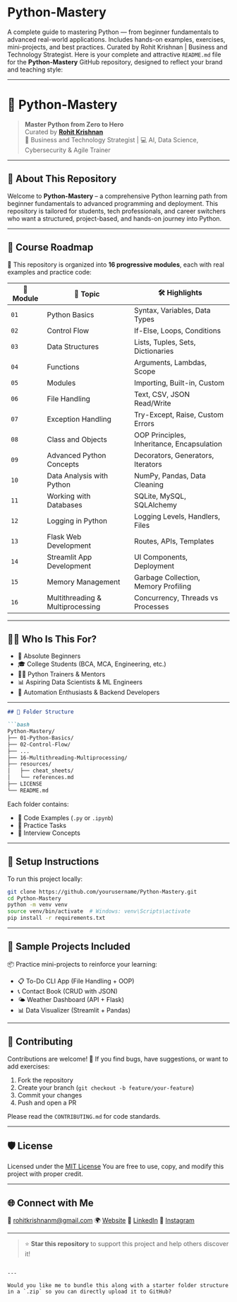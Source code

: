 # Python-Mastery
A complete guide to mastering Python — from beginner fundamentals to advanced real-world applications. Includes hands-on examples, exercises, mini-projects, and best practices. Curated by Rohit Krishnan | Business and Technology Strategist.
Here is your complete and attractive `README.md` file for the **Python-Mastery** GitHub repository, designed to reflect your brand and teaching style:

---

# 🐍 Python-Mastery

> **Master Python from Zero to Hero**  
> Curated by [**Rohit Krishnan**](https://rohitkrishnan.co.in)  
> 🚀 Business and Technology Strategist | 💻 AI, Data Science, Cybersecurity & Agile Trainer

---

## 🎯 About This Repository

Welcome to **Python-Mastery** – a comprehensive Python learning path from beginner fundamentals to advanced programming and deployment. This repository is tailored for students, tech professionals, and career switchers who want a structured, project-based, and hands-on journey into Python.

---

## 🧭 Course Roadmap

📘 This repository is organized into **16 progressive modules**, each with real examples and practice code:

| 📁 Module | 🧠 Topic                              | 🛠️ Highlights |
|----------|--------------------------------------|---------------|
| `01`     | Python Basics                        | Syntax, Variables, Data Types |
| `02`     | Control Flow                         | If-Else, Loops, Conditions |
| `03`     | Data Structures                      | Lists, Tuples, Sets, Dictionaries |
| `04`     | Functions                            | Arguments, Lambdas, Scope |
| `05`     | Modules                              | Importing, Built-in, Custom |
| `06`     | File Handling                        | Text, CSV, JSON Read/Write |
| `07`     | Exception Handling                   | Try-Except, Raise, Custom Errors |
| `08`     | Class and Objects                    | OOP Principles, Inheritance, Encapsulation |
| `09`     | Advanced Python Concepts             | Decorators, Generators, Iterators |
| `10`     | Data Analysis with Python            | NumPy, Pandas, Data Cleaning |
| `11`     | Working with Databases               | SQLite, MySQL, SQLAlchemy |
| `12`     | Logging in Python                    | Logging Levels, Handlers, Files |
| `13`     | Flask Web Development                | Routes, APIs, Templates |
| `14`     | Streamlit App Development            | UI Components, Deployment |
| `15`     | Memory Management                    | Garbage Collection, Memory Profiling |
| `16`     | Multithreading & Multiprocessing     | Concurrency, Threads vs Processes |

---

## 👨‍💻 Who Is This For?

- 👶 Absolute Beginners
- 🎓 College Students (BCA, MCA, Engineering, etc.)
- 👨‍🏫 Python Trainers & Mentors
- 📊 Aspiring Data Scientists & ML Engineers
- 🧪 Automation Enthusiasts & Backend Developers

---
````markdown
## 📂 Folder Structure

```bash
Python-Mastery/
├── 01-Python-Basics/
├── 02-Control-Flow/
├── ...
├── 16-Multithreading-Multiprocessing/
├── resources/
│   ├── cheat_sheets/
│   └── references.md
├── LICENSE
└── README.md
````

Each folder contains:

* 📄 Code Examples (`.py` or `.ipynb`)
* 📝 Practice Tasks
* 🧠 Interview Concepts

---

## 🔧 Setup Instructions

To run this project locally:

```bash
git clone https://github.com/yourusername/Python-Mastery.git
cd Python-Mastery
python -m venv venv
source venv/bin/activate  # Windows: venv\Scripts\activate
pip install -r requirements.txt
```

---

## 🧪 Sample Projects Included

📦 Practice mini-projects to reinforce your learning:

* 📋 To-Do CLI App (File Handling + OOP)
* 📞 Contact Book (CRUD with JSON)
* 🌤️ Weather Dashboard (API + Flask)
* 📊 Data Visualizer (Streamlit + Pandas)

---

## 🤝 Contributing

Contributions are welcome! 🚀
If you find bugs, have suggestions, or want to add exercises:

1. Fork the repository
2. Create your branch (`git checkout -b feature/your-feature`)
3. Commit your changes
4. Push and open a PR

Please read the `CONTRIBUTING.md` for code standards.

---

## 🛡️ License

Licensed under the [MIT License](./LICENSE)
You are free to use, copy, and modify this project with proper credit.

---

## 🌐 Connect with Me

📧 [rohitkrishnanm@gmail.com](mailto:rohitkrishnanm@gmail.com)
🌍 [Website](https://rohitkrishnan.co.in)
💼 [LinkedIn](https://www.linkedin.com/in/rohit-krishnan-320a5375)
📸 [Instagram](https://www.instagram.com/prof_rohit_)

---

> ⭐ **Star this repository** to support this project and help others discover it!

```

---

Would you like me to bundle this along with a starter folder structure in a `.zip` so you can directly upload it to GitHub?
```
